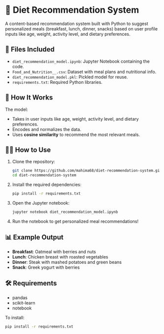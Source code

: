 # 🥗 Diet Recommendation System

A content-based recommendation system built with Python to suggest personalized meals (breakfast, lunch, dinner, snacks) based on user profile inputs like age, weight, activity level, and dietary preferences.

## 📁 Files Included

- `diet_recommendation_model.ipynb`: Jupyter Notebook containing the code.
- `Food_and_Nutrition__.csv`: Dataset with meal plans and nutritional info.
- `diet_recommendation_model.pkl`: Pickled model for reuse.
- `requirements.txt`: Required Python libraries.

## 🔧 How It Works

The model:
- Takes in user inputs like age, weight, activity level, and dietary preferences.
- Encodes and normalizes the data.
- Uses **cosine similarity** to recommend the most relevant meals.

## 🧑‍💻 How to Use

1. Clone the repository:
   ```bash
   git clone https://github.com/mahima68/diet-recommendation-system.git
   cd diet-recommendation-system
   ```

2. Install the required dependencies:
   ```bash
   pip install -r requirements.txt
   ```

3. Open the Jupyter notebook:
   ```bash
   jupyter notebook diet_recommendation_model.ipynb
   ```

4. Run the notebook to get personalized meal recommendations!

## 📊 Example Output

- **Breakfast**: Oatmeal with berries and nuts
- **Lunch**: Chicken breast with roasted vegetables
- **Dinner**: Steak with mashed potatoes and green beans
- **Snack**: Greek yogurt with berries

## 🛠️ Requirements

- pandas
- scikit-learn
- notebook

To install:
```bash
pip install -r requirements.txt
```
```
